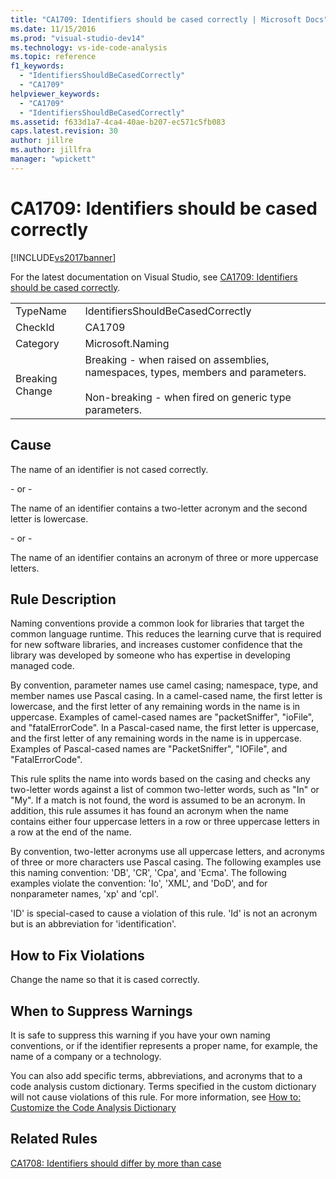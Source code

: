 ```yaml
---
title: "CA1709: Identifiers should be cased correctly | Microsoft Docs"
ms.date: 11/15/2016
ms.prod: "visual-studio-dev14"
ms.technology: vs-ide-code-analysis
ms.topic: reference
f1_keywords:
  - "IdentifiersShouldBeCasedCorrectly"
  - "CA1709"
helpviewer_keywords:
  - "CA1709"
  - "IdentifiersShouldBeCasedCorrectly"
ms.assetid: f633d1a7-4ca4-40ae-b207-ec571c5fb083
caps.latest.revision: 30
author: jillre
ms.author: jillfra
manager: "wpickett"
---
```

# CA1709: Identifiers should be cased correctly
[!INCLUDE[vs2017banner](../includes/vs2017banner.md)]

For the latest documentation on Visual Studio, see [CA1709: Identifiers should be cased correctly](/visualstudio/code-quality/ca1709-identifiers-should-be-cased-correctly).

|||
|-|-|
|TypeName|IdentifiersShouldBeCasedCorrectly|
|CheckId|CA1709|
|Category|Microsoft.Naming|
|Breaking Change|Breaking - when raised on assemblies, namespaces, types, members and parameters.<br /><br /> Non-breaking - when fired on generic type parameters.|

## Cause
 The name of an identifier is not cased correctly.

 \- or -

 The name of an identifier contains a two-letter acronym and the second letter is lowercase.

 \- or -

 The name of an identifier contains an acronym of three or more uppercase letters.

## Rule Description
 Naming conventions provide a common look for libraries that target the common language runtime. This reduces the learning curve that is required for new software libraries, and increases customer confidence that the library was developed by someone who has expertise in developing managed code.

 By convention, parameter names use camel casing; namespace, type, and member names use Pascal casing. In a camel-cased name, the first letter is lowercase, and the first letter of any remaining words in the name is in uppercase. Examples of camel-cased names are "packetSniffer", "ioFile", and "fatalErrorCode". In a Pascal-cased name, the first letter is uppercase, and the first letter of any remaining words in the name is in uppercase. Examples of Pascal-cased names are "PacketSniffer", "IOFile", and "FatalErrorCode".

 This rule splits the name into words based on the casing and checks any two-letter words against a list of common two-letter words, such as "In" or "My". If a match is not found, the word is assumed to be an acronym. In addition, this rule assumes it has found an acronym when the name contains either four uppercase letters in a row or three uppercase letters in a row at the end of the name.

 By convention, two-letter acronyms use all uppercase letters, and acronyms of three or more characters use Pascal casing. The following examples use this naming convention: 'DB', 'CR', 'Cpa', and 'Ecma'. The following examples violate the convention: 'Io', 'XML', and 'DoD', and for nonparameter names, 'xp' and 'cpl'.

 'ID' is special-cased to cause a violation of this rule. 'Id' is not an acronym but is an abbreviation for 'identification'.

## How to Fix Violations
 Change the name so that it is cased correctly.

## When to Suppress Warnings
 It is safe to suppress this warning if you have your own naming conventions, or if the identifier represents a proper name, for example, the name of a company or a technology.

 You can also add specific terms, abbreviations, and acronyms that to a code analysis custom dictionary. Terms specified in the custom dictionary will not cause violations of this rule. For more information, see [How to: Customize the Code Analysis Dictionary](../code-quality/how-to-customize-the-code-analysis-dictionary.md)

## Related Rules
 [CA1708: Identifiers should differ by more than case](../code-quality/ca1708-identifiers-should-differ-by-more-than-case.md)
